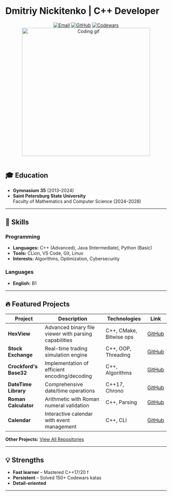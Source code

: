 # Dmitriy Nickitenko | C++ Developer

<div align="center">
  <a href="mailto:ddimyc34@gmail.com"><img src="https://img.shields.io/badge/Email-ddimyc34@gmail.com-blue?style=flat&logo=gmail" alt="Email"></a>
  <a href="https://github.com/DmitriuAndreevich"><img src="https://img.shields.io/badge/GitHub-DmitriuAndreevich-black?style=flat&logo=github" alt="GitHub"></a>
  <a href="https://www.codewars.com/users/DmitriuAndreevich"><img src="https://img.shields.io/badge/Codewars-DmitriuAndreevich-red?style=flat&logo=codewars" alt="Codewars"></a>
</div>
<div align="center">
  <img src="https://media.giphy.com/media/L1R1tvI9svkIWwpVYr/giphy.gif" width="400" alt="Coding gif">
  <br><br> 
</div>


## 🎓 Education
- **Gymnasium 35** (2013–2024)  
- **Saint Petersburg State University**  
  Faculty of Mathematics and Computer Science (2024–2028)  

---

## 🚀 Skills
### Programming
- **Languages:** C++ (Advanced), Java (Intermediate), Python (Basic)  
- **Tools:** CLion, VS Code, Git, Linux  
- **Interests:** Algorithms, Optimization, Cybersecurity

### Languages
- **English:** B1 

---

## 🔥 Featured Projects

| Project | Description | Technologies | Link |
|---------|-------------|--------------|------|
| **HexView** | Advanced binary file viewer with parsing capabilities | C++, CMake, Bitwise ops | [GitHub](https://github.com/amcp-pit/op24-task8-hexview-DmitriuAndreevich) |
| **Stock Exchange** | Real-time trading simulation engine | C++, OOP, Threading | [GitHub](https://github.com/amcp-pit/task2-stock-exchange-DmitriuAndreevich) |
| **Crockford's Base32** | Implementation of efficient encoding/decoding | C++, Algorithms | [GitHub](https://github.com/amcp-pit/op24-task9-crockford-DmitriuAndreevich) |
| **DateTime Library** | Comprehensive date/time operations | C++17, Chrono | [GitHub](https://github.com/amcp-pit/task1-datetime-DmitriuAndreevich) |
| **Roman Calculator** | Arithmetic with Roman numeral validation | C++, Parsing | [GitHub](https://github.com/amcp-pit/op24-task7-romancalc-DmitriuAndreevich) |
| **Calendar** | Interactive calendar with event management | C++, CLI | [GitHub](https://github.com/amcp-pit/op24-task5-calendar-DmitriuAndreevich) |

**Other Projects:** [View All Repositories](https://github.com/DmitriuAndreevich?tab=repositories)

---

## 💡 Strengths
- **Fast learner** – Mastered C++17/20 f
- **Persistent** – Solved 150+ Codewars katas   
- **Detail-oriented**   

---

<div align="center">
</div>
